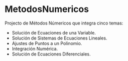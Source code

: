 MetodosNumericos
================

Projecto de Métodos Númericos que integra cinco temas:
* Solución de Ecuaciones de una Variable.
* Solución de Sistemas de Ecuaciones Lineales.
* Ajustes de Puntos a un Polinomio.
* Integración Numérica.
* Solución de Ecuaciones Diferenciales. 
